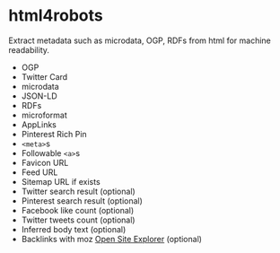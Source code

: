 html4robots
===========

Extract metadata such as microdata, OGP, RDFs from html for machine readability.

- OGP
- Twitter Card
- microdata
- JSON-LD
- RDFs
- microformat
- AppLinks
- Pinterest Rich Pin
- `<meta>`s
- Followable `<a>`s
- Favicon URL
- Feed URL
- Sitemap URL if exists
- Twitter search result (optional)
- Pinterest search result (optional)
- Facebook like count (optional)
- Twitter tweets count (optional)
- Inferred body text (optional)
- Backlinks with moz [Open Site Explorer](https://moz.com/researchtools/ose/) (optional)
